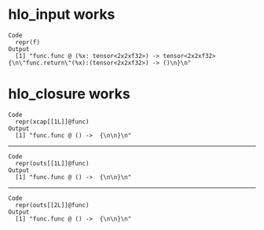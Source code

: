 # hlo_input works

    Code
      repr(f)
    Output
      [1] "func.func @ (%x: tensor<2x2xf32>) -> tensor<2x2xf32> {\n\"func.return\"(%x):(tensor<2x2xf32>) -> ()\n}\n"

# hlo_closure works

    Code
      repr(xcap[[1L]]@func)
    Output
      [1] "func.func @ () ->  {\n\n}\n"

---

    Code
      repr(outs[[1L]]@func)
    Output
      [1] "func.func @ () ->  {\n\n}\n"

---

    Code
      repr(outs[[2L]]@func)
    Output
      [1] "func.func @ () ->  {\n\n}\n"

